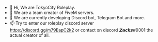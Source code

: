 - 👋 Hi, We are TokyoCity Roleplay.
- 👀 We are a team creator of FiveM servers.
- 🌱 We are currently developing Discord bot, Telegram Bot and more.
- 📫 Try to enter our roleplay discord server https://discord.gg/m79EapC2k2 or contact on discord 𝙕𝙖𝙘𝙠𝙨#9001 the actual creator of all.
